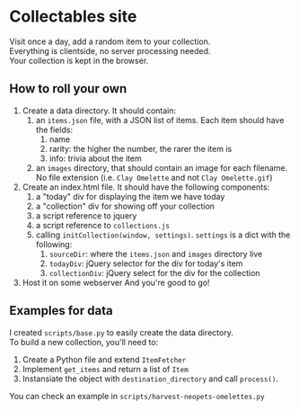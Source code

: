# Collectables site

Visit once a day, add a random item to your collection.  
Everything is clientside, no server processing needed.  
Your collection is kept in the browser.  

## How to roll your own
1. Create a data directory.
   It should contain:
    1. an `items.json` file, with a JSON list of items. Each item should have the fields:
        1. name
        2. rarity: the higher the number, the rarer the item is
        3. info: trivia about the item
    2. an `images` directory, that should contain an image for each filename.
      No file extension (i.e. `Clay Omelette` and not `Clay Omelette.gif`)
2. Create an index.html file.
   It should have the following components:
    1. a "today" div for displaying the item we have today
    1. a "collection" div for showing off your collection
    1. a script reference to jquery
    1. a script reference to `collections.js`
    1. calling `initCollection(window, settings)`.
      `settings` is a dict with the following:
        1. `sourceDir`: where the `items.json` and `images` directory live
        2. `todayDiv`: jQuery selector for the div for today's item
        3. `collectionDiv`: jQuery select for the div for the collection
3. Host it on some webserver 
And you're good to go!

## Examples for data
I created `scripts/base.py` to easily create the data directory.  
To build a new collection, you'll need to:
1. Create a Python file and extend `ItemFetcher`
1. Implement `get_items` and return a list of `Item`
1. Instansiate the object with `destination_directory` and call `process()`.

You can check an example in `scripts/harvest-neopets-omelettes.py`